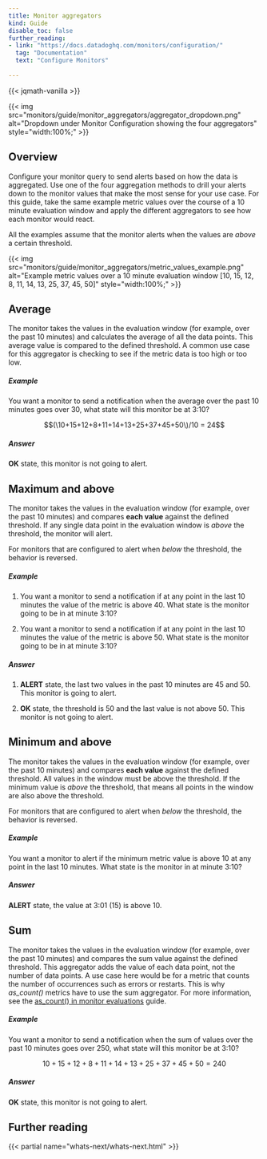 ```yaml
---
title: Monitor aggregators
kind: Guide
disable_toc: false
further_reading:
- link: "https://docs.datadoghq.com/monitors/configuration/"
  tag: "Documentation"
  text: "Configure Monitors"
  
---
```

{{< jqmath-vanilla >}}

{{< img src="monitors/guide/monitor_aggregators/aggregator_dropdown.png" alt="Dropdown under Monitor Configuration showing the four aggregators" style="width:100%;" >}}

## Overview
Configure your monitor query to send alerts based on how the data is aggregated. Use one of the four aggregation methods to drill your alerts down to the monitor values that make the most sense for your use case. For this guide, take the same example metric values over the course of a 10 minute evaluation window and apply the different aggregators to see how each monitor would react. 

All the examples assume that the monitor alerts when the values are *above* a certain threshold. 

{{< img src="monitors/guide/monitor_aggregators/metric_values_example.png" alt="Example metric values over a 10 minute evaluation window [10, 15, 12, 8, 11, 14, 13, 25, 37, 45, 50]" style="width:100%;" >}}

## Average
The monitor takes the values in the evaluation window (for example, over the past 10 minutes) and calculates the average of all the data points. This average value is compared to the defined threshold. A common use case for this aggregator is checking to see if the metric data is too high or too low.

##### Example
You want a monitor to send a notification when the average over the past 10 minutes goes over 30, what state will this monitor be at 3:10?

$$(\10+15+12+8+11+14+13+25+37+45+50\)/10 = 24$$

##### Answer
**OK** state, this monitor is not going to alert.

## Maximum and above
The monitor takes the values in the evaluation window (for example, over the past 10 minutes) and compares **each value** against the defined threshold. If any single data point in the evaluation window is *above* the threshold, the monitor will alert. 

For monitors that are configured to alert when *below* the threshold, the behavior is reversed.

##### Example
1. You want a monitor to send a notification if at any point in the last 10 minutes the value of the metric is above 40. What state is the monitor going to be in at minute 3:10? 

2. You want a monitor to send a notification if at any point in the last 10 minutes the value of the metric is above 50. What state is the monitor going to be in at minute 3:10?
 
##### Answer
1. **ALERT** state, the last two values in the past 10 minutes are 45 and 50. This monitor is going to alert.

2. **OK** state, the threshold is 50 and the last value is not above 50. This monitor is not going to alert.

## Minimum and above
The monitor takes the values in the evaluation window (for example, over the past 10 minutes) and compares **each value** against the defined threshold. All values in the window must be above the threshold. If the minimum value is *above* the threshold, that means all points in the window are also above the threshold. 

For monitors that are configured to alert when *below* the threshold, the behavior is reversed.

##### Example
You want a monitor to alert if the minimum metric value is above 10 at any point in the last 10 minutes. What state is the monitor in at minute 3:10?

##### Answer
**ALERT** state, the value at 3:01 (15) is above 10.

## Sum
The monitor takes the values in the evaluation window (for example, over the past 10 minutes) and compares the sum value against the defined threshold. This aggregator adds the value of each data point, not the number of data points. A use case here would be for a metric that counts the number of occurrences such as errors or restarts. This is why *as_count()* metrics have to use the sum aggregator. For more information, see the [as_count() in monitor evaluations][1] guide.

##### Example
You want a monitor to send a notification when the sum of values over the past 10 minutes goes over 250, what state will this monitor be at 3:10?

$$10+15+12+8+11+14+13+25+37+45+50 = 240$$

##### Answer
**OK** state, this monitor is not going to alert.

## Further reading

{{< partial name="whats-next/whats-next.html" >}}

[1]: /monitors/guide/as-count-in-monitor-evaluations
